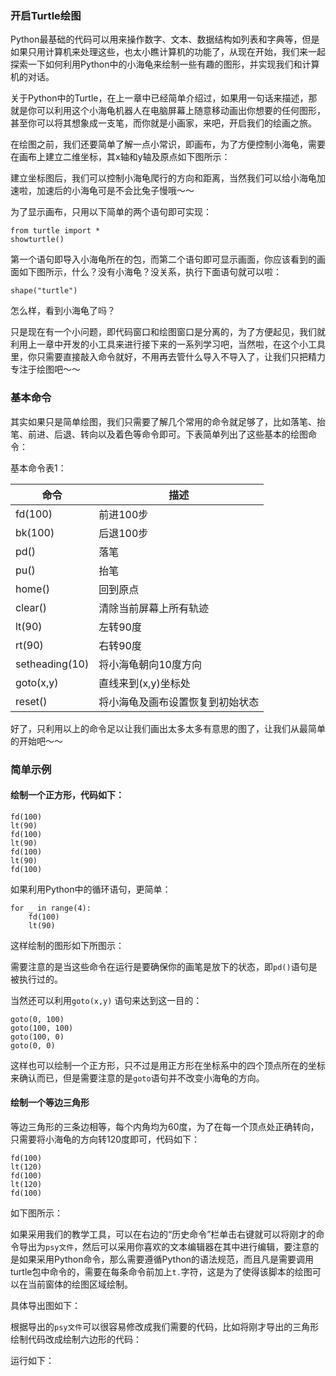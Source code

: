 ### 开启Turtle绘图

Python最基础的代码可以用来操作数字、文本、数据结构如列表和字典等，但是如果只用计算机来处理这些，也太小瞧计算机的功能了，从现在开始，我们来一起探索一下如何利用Python中的小海龟来绘制一些有趣的图形，并实现我们和计算机的对话。

关于Python中的Turtle，在上一章中已经简单介绍过，如果用一句话来描述，那就是你可以利用这个小海龟机器人在电脑屏幕上随意移动画出你想要的任何图形，甚至你可以将其想象成一支笔，而你就是小画家，来吧，开启我们的绘画之旅。

在绘图之前，我们还要简单了解一点小常识，即画布，为了方便控制小海龟，需要在画布上建立二维坐标，其x轴和y轴及原点如下图所示：


建立坐标图后，我们可以控制小海龟爬行的方向和距离，当然我们可以给小海龟加速啦，加速后的小海龟可是不会比兔子慢哦～～

为了显示画布，只用以下简单的两个语句即可实现：

```
from turtle import *
showturtle()
```

第一个语句即导入小海龟所在的包，而第二个语句即可显示画面，你应该看到的画面如下图所示，什么？没有小海龟？没关系，执行下面语句就可以啦：

```
shape("turtle")
```

怎么样，看到小海龟了吗？

只是现在有一个小问题，即代码窗口和绘图窗口是分离的，为了方便起见，我们就利用上一章中开发的小工具来进行接下来的一系列学习吧，当然啦，在这个小工具里，你只需要直接敲入命令就好，不用再去管什么导入不导入了，让我们只把精力专注于绘图吧～～

### 基本命令

其实如果只是简单绘图，我们只需要了解几个常用的命令就足够了，比如落笔、抬笔、前进、后退、转向以及着色等命令即可。下表简单列出了这些基本的绘图命令：

基本命令表1：

命令               | 描述
------------------|----------------
fd(100)           | 前进100步
bk(100)           | 后退100步
pd()              | 落笔
pu()              | 抬笔
home()            | 回到原点
clear()           | 清除当前屏幕上所有轨迹
lt(90)            | 左转90度
rt(90)            | 右转90度
setheading(10)    | 将小海龟朝向10度方向
goto(x,y)         | 直线来到(x,y)坐标处
reset()           | 将小海龟及画布设置恢复到初始状态


好了，只利用以上的命令足以让我们画出太多太多有意思的图了，让我们从最简单的开始吧～～

### 简单示例

#### 绘制一个正方形，代码如下：
```
fd(100)
lt(90)
fd(100)
lt(90)
fd(100)
lt(90)
fd(100)
```
如果利用Python中的循环语句，更简单：
```
for _ in range(4):
    fd(100)
    lt(90)
```
这样绘制的图形如下所图示：

需要注意的是当这些命令在运行是要确保你的画笔是放下的状态，即`pd()`语句是被执行过的。

当然还可以利用`goto(x,y)` 语句来达到这一目的：

```
goto(0, 100)
goto(100, 100)
goto(100, 0)
goto(0, 0)
```
这样也可以绘制一个正方形，只不过是用正方形在坐标系中的四个顶点所在的坐标来确认而已，但是需要注意的是`goto`语句并不改变小海龟的方向。

#### 绘制一个等边三角形

等边三角形的三条边相等，每个内角均为60度，为了在每一个顶点处正确转向，只需要将小海龟的方向转120度即可，代码如下：

```
fd(100)
lt(120)
fd(100)
lt(120)
fd(100)
```
如下图所示：

如果采用我们的教学工具，可以在右边的“历史命令”栏单击右键就可以将刚才的命令导出为`psy文件`，然后可以采用你喜欢的文本编辑器在其中进行编辑，要注意的是如果采用Python命令，那么需要遵循Python的语法规范，而且凡是需要调用turtle包中命令的，需要在每条命令前加上`t.`字符，这是为了使得该脚本的绘图可以在当前窗体的绘图区域绘制。

具体导出图如下：


根据导出的`psy文件`可以很容易修改成我们需要的代码，比如将刚才导出的三角形绘制代码改成绘制六边形的代码：


运行如下：
